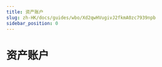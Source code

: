 ```yaml
---
title: 资产账户
slug: zh-HK/docs/guides/wbo/Xd2qwHVugivJ2fkmA0zc7939npb
sidebar_position: 0
---
```



# 资产账户

